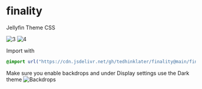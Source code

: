 # finality
Jellyfin Theme CSS

![3](https://github.com/tedhinklater/finality/assets/66086488/9a409627-c03d-46b4-8119-f916b2e997ae)
![4](https://github.com/tedhinklater/finality/assets/66086488/793d0b32-cb77-4ae8-b8e1-d04ad71d9bc8)

Import with

```css
@import url("https://cdn.jsdelivr.net/gh/tedhinklater/finality@main/finality.css");

```
Make sure you enable backdrops and under Display settings use the Dark theme
![Backdrops](https://i.imgur.com/18D9IO3.png)
